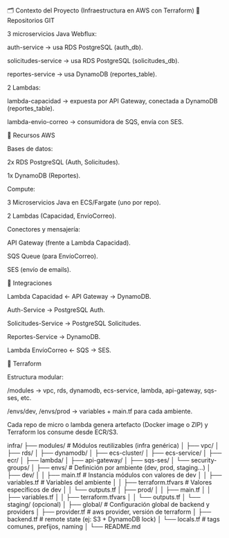 🗂️ Contexto del Proyecto (Infraestructura en AWS con Terraform)
🔹 Repositorios GIT

3 microservicios Java Webflux:

auth-service → usa RDS PostgreSQL (auth_db).

solicitudes-service → usa RDS PostgreSQL (solicitudes_db).

reportes-service → usa DynamoDB (reportes_table).

2 Lambdas:

lambda-capacidad → expuesta por API Gateway, conectada a DynamoDB (reportes_table).

lambda-envio-correo → consumidora de SQS, envía con SES.

🔹 Recursos AWS

Bases de datos:

2x RDS PostgreSQL (Auth, Solicitudes).

1x DynamoDB (Reportes).

Compute:

3 Microservicios Java en ECS/Fargate (uno por repo).

2 Lambdas (Capacidad, EnvíoCorreo).

Conectores y mensajería:

API Gateway (frente a Lambda Capacidad).

SQS Queue (para EnvíoCorreo).

SES (envío de emails).

🔹 Integraciones

Lambda Capacidad ← API Gateway → DynamoDB.

Auth-Service → PostgreSQL Auth.

Solicitudes-Service → PostgreSQL Solicitudes.

Reportes-Service → DynamoDB.

Lambda EnvíoCorreo ← SQS → SES.

🔹 Terraform

Estructura modular:

/modules → vpc, rds, dynamodb, ecs-service, lambda, api-gateway, sqs-ses, etc.

/envs/dev, /envs/prod → variables + main.tf para cada ambiente.

Cada repo de micro o lambda genera artefacto (Docker image o ZIP) y Terraform los consume desde ECR/S3.

infra/
├── modules/                # Módulos reutilizables (infra genérica)
│   ├── vpc/
│   ├── rds/
│   ├── dynamodb/
│   ├── ecs-cluster/
│   ├── ecs-service/
│   ├── ecr/
│   ├── lambda/
│   ├── api-gateway/
│   ├── sqs-ses/
│   └── security-groups/
│
├── envs/                   # Definición por ambiente (dev, prod, staging…)
│   ├── dev/
│   │   ├── main.tf         # Instancia módulos con valores de dev
│   │   ├── variables.tf    # Variables del ambiente
│   │   ├── terraform.tfvars # Valores específicos de dev
│   │   └── outputs.tf
│   ├── prod/
│   │   ├── main.tf
│   │   ├── variables.tf
│   │   ├── terraform.tfvars
│   │   └── outputs.tf
│   └── staging/ (opcional)
│
├── global/                 # Configuración global de backend y providers
│   ├── provider.tf         # aws provider, versión de terraform
│   ├── backend.tf          # remote state (ej: S3 + DynamoDB lock)
│   └── locals.tf           # tags comunes, prefijos, naming
│
└── README.md

